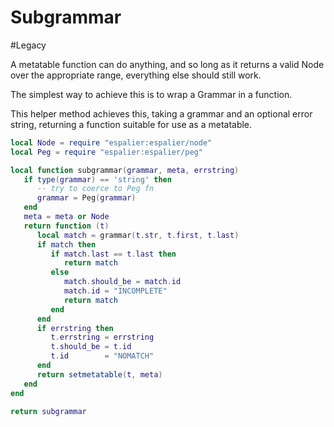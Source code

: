 # Subgrammar

\#Legacy

  A metatable function can do anything, and so long as it returns a valid
Node over the appropriate range, everything else should still work\.

The simplest way to achieve this is to wrap a Grammar in a function\.

This helper method achieves this, taking a grammar and an optional error
string, returning a function suitable for use as a metatable\.

```lua
local Node = require "espalier:espalier/node"
local Peg = require "espalier:espalier/peg"

local function subgrammar(grammar, meta, errstring)
   if type(grammar) == 'string' then
      -- try to coerce to Peg fn
      grammar = Peg(grammar)
   end
   meta = meta or Node
   return function (t)
      local match = grammar(t.str, t.first, t.last)
      if match then
         if match.last == t.last then
            return match
         else
            match.should_be = match.id
            match.id = "INCOMPLETE"
            return match
         end
      end
      if errstring then
         t.errstring = errstring
         t.should_be = t.id
         t.id        = "NOMATCH"
      end
      return setmetatable(t, meta)
   end
end

return subgrammar
```

